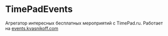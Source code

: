 # TimePadEvents
Агрегатор интересных бесплатных мероприятий с TimePad.ru. Работает на <a href="http://events.kvasnikoff.com">events.kvasnikoff.com</a>


